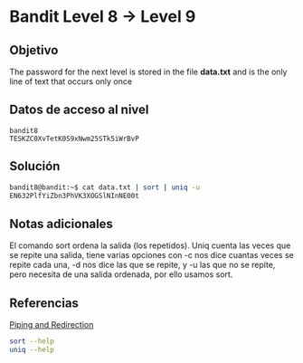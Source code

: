 # Bandit Level 8 → Level 9

## Objetivo
The password for the next level is stored in the file **data.txt** and is the only line of text that occurs only once
## Datos de acceso al nivel
```
bandit8
TESKZC0XvTetK0S9xNwm25STk5iWrBvP
```
## Solución
```bash
bandit8@bandit:~$ cat data.txt | sort | uniq -u
EN632PlfYiZbn3PhVK3XOGSlNInNE00t
```
## Notas adicionales
El comando sort ordena la salida (los repetidos).
Uniq cuenta las veces que se repite una salida, tiene varias opciones con -c nos dice cuantas veces se repite cada una, -d nos dice las que se repite, y -u las que no se repite, pero necesita de una salida ordenada, por ello usamos sort.
## Referencias
[Piping and Redirection](https://ryanstutorials.net/linuxtutorial/piping.php)
```bash
sort --help
uniq --help
```